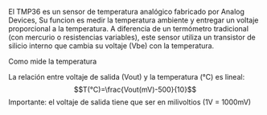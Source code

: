 El TMP36 es un sensor de temperatura analógico fabricado por Analog Devices, Su funcion es medir la temperatura ambiente y entregar un voltaje proporcional a la temperatura.
A diferencia de un termómetro tradicional (con mercurio o resistencias variables), este sensor utiliza un transistor de silicio interno que cambia su voltaje (Vbe) con la temperatura.

Como mide la temperatura

La relación entre voltaje de salida (Vout) y la temperatura (°C) es lineal:
$$T(°C)=\frac{Vout(mV)-500}{10}$$
Importante: el voltaje de salida tiene que ser en milivoltios (1V = 1000mV)